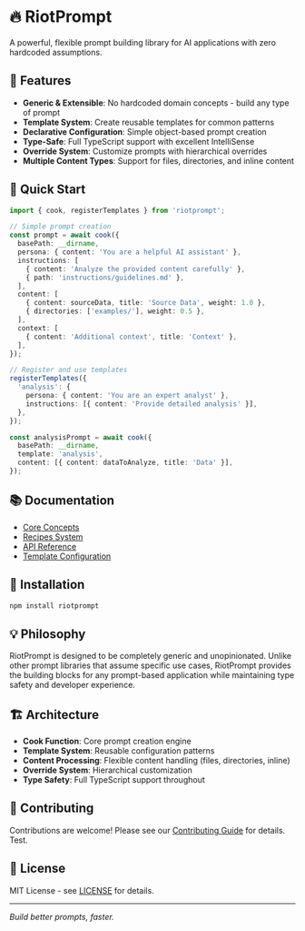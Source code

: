 # 🔥 RiotPrompt

A powerful, flexible prompt building library for AI applications with zero hardcoded assumptions.

## 🎯 Features

- **Generic & Extensible**: No hardcoded domain concepts - build any type of prompt
- **Template System**: Create reusable templates for common patterns
- **Declarative Configuration**: Simple object-based prompt creation
- **Type-Safe**: Full TypeScript support with excellent IntelliSense
- **Override System**: Customize prompts with hierarchical overrides
- **Multiple Content Types**: Support for files, directories, and inline content

## 🚀 Quick Start

```typescript
import { cook, registerTemplates } from 'riotprompt';

// Simple prompt creation
const prompt = await cook({
  basePath: __dirname,
  persona: { content: 'You are a helpful AI assistant' },
  instructions: [
    { content: 'Analyze the provided content carefully' },
    { path: 'instructions/guidelines.md' },
  ],
  content: [
    { content: sourceData, title: 'Source Data', weight: 1.0 },
    { directories: ['examples/'], weight: 0.5 },
  ],
  context: [
    { content: 'Additional context', title: 'Context' },
  ],
});

// Register and use templates
registerTemplates({
  'analysis': {
    persona: { content: 'You are an expert analyst' },
    instructions: [{ content: 'Provide detailed analysis' }],
  },
});

const analysisPrompt = await cook({
  basePath: __dirname,
  template: 'analysis',
  content: [{ content: dataToAnalyze, title: 'Data' }],
});
```

## 📚 Documentation

- [Core Concepts](docs/public/core-concepts.md)
- [Recipes System](docs/public/recipes.md)
- [API Reference](docs/public/api-reference.md)
- [Template Configuration](docs/public/template-configuration.md)

## 🔧 Installation

```bash
npm install riotprompt
```

## 💡 Philosophy

RiotPrompt is designed to be completely generic and unopinionated. Unlike other prompt libraries that assume specific use cases, RiotPrompt provides the building blocks for any prompt-based application while maintaining type safety and developer experience.

## 🏗️ Architecture

- **Cook Function**: Core prompt creation engine
- **Template System**: Reusable configuration patterns
- **Content Processing**: Flexible content handling (files, directories, inline)
- **Override System**: Hierarchical customization
- **Type Safety**: Full TypeScript support throughout

## 🤝 Contributing

Contributions are welcome! Please see our [Contributing Guide](CONTRIBUTING.md) for details. Test.

## 📄 License

MIT License - see [LICENSE](LICENSE) for details.

---

*Build better prompts, faster.*
